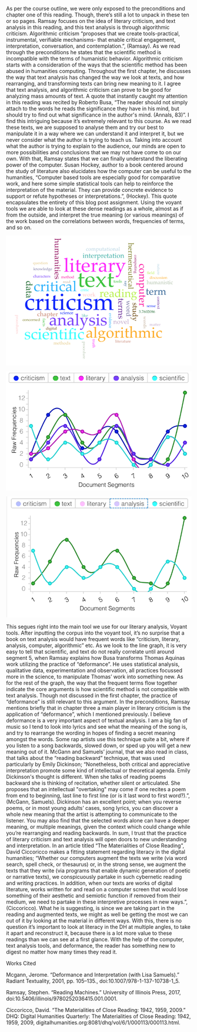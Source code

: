 As per the course outline, we were only exposed to the preconditions and chapter one of this reading. Though, there’s still a lot to unpack in these ten or so pages. Ramsay focuses on the idea of literary criticism, and text analysis in this reading, and this text analysis is through algorithmic criticism. Algorithmic criticism “proposes that we create tools-practical, instrumental, verifiable mechanisms- that enable critical engagement, interpretation, conversation, and contemplation.”, (Ramsay).  As we read through the preconditions he states that the scientific method is incompatible with the terms of humanistic behavior. Algorithmic criticism starts with a consideration of the ways that the scientific method has been abused in humanities computing. Throughout the first chapter, he discusses the way that text analysis has changed the way we look at texts, and how rearranging, and transforming texts can bring new meaning to it. I agree that text analysis, and algorithmic criticism can prove to be good for analyzing mass amounts of text. A quote that instantly caught my attention in this reading was recited by Roberto Busa, “The reader should not simply attach to the words he reads the significance they have in his mind, but should try to find out what significance in the author's mind. (Annals, 83)”. I find this intriguing because it’s extremely relevant to this course. As we read these texts, we are supposed to analyse them and try our best to manipulate it in a way where we can understand it and interpret it, but we never consider what the author is trying to teach us. Taking into account what the author is trying to explain to the audience, our minds are open to more possibilities and conclusions that we may not have come to on our own. With that, Ramsay states that we can finally understand the liberating power of the computer. Susan Hockey, author to a book centered around the study of literature also elucidates how the computer can be useful to the humanities, “Computer based tools are especially good for comparative work, and here some simple statistical tools can help to reinforce the interpretation of the material. They can provide concrete evidence to support or refute hypotheses or interpretations.”, (Hockey). This quote encapsulates the entirety of this blog post assignment. Using the voyant tools we are able to look at these dense readings as a whole, almost as if from the outside, and interpret the true meaning (or various meanings) of the work based on the correlations between words, frequencies of terms, and so on. 

![](images/wordcloud.png)

![](images/trends.png)

![](images/trends2.png)

This segues right into the main tool we use for our literary analysis, Voyant tools. After inputting the corpus into the voyant tool, it’s no surprise that a book on text analysis would have frequent words like “criticism, literary, analysis, computer, algorithmic” etc. As we look to the line graph, it is very easy to tell that scientific, and text do not really correlate until around segment 5, when Ramsay explains how Busa transforms Thomas Aquinas work utilizing the practice of “deformance”. He uses statistical analysis, qualitative data, experimentation and observation, all practices focussed more in the science, to manipulate Thomas’ work into something new. As for the rest of the graph, the way that the frequent terms flow together indicate the core arguments is how scientific method is not compatible with text analysis.
Though not discussed in the first chapter, the practice of “deformance” is still relevant to this argument. In the preconditions, Ramsay mentions briefly that in chapter three a main player in literary criticism is the application of “deformance”, which I mentioned previously. I believe deformance is a very important aspect of textual analysis. I am a big fan of music so I tend to look into lyrics and see what the meaning of the song is, and try to rearrange the wording in hopes of finding a secret meaning amongst the words. Some rap artists use this technique quite a bit, where if you listen to a song backwards, slowed down, or sped up you will get a new meaning out of it. McGann and Samuels’ journal, that we also read in class, that talks about the “reading backward” technique, that was used particularly by Emily Dickinson; “Nonetheless, both critical and appreciative interpretation promote some kind of intellectual or theoretical agenda. Emily Dickinson's thought is different. When she talks of reading poems backward she is thinking of recitation, whether silent or articulated. She proposes that an intellectual "overtaking" may come if one recites a poem from end to beginning, last line to first line (or is it last word to first word?).”, (McGann, Samuels). Dickinson has an excellent point; when you reverse poems, or in most young adults’ cases, song lyrics, you can discover a whole new meaning that the artist is attempting to communicate to the listener. You may also find that the selected words alone can have a deeper meaning, or multiple meanings, given the context which could change while you’re rearranging and reading backwards.
In sum, I trust that the practice of literary criticism and text analysis will open doors to new understanding and interpretation. In an article titled “The Materialities of Close Reading”, David Ciccoricco makes a fitting statement regarding literacy in the digital humanities; “Whether our computers augment the texts we write (via word search, spell check, or thesaurus) or, in the strong sense, we augment the texts that they write (via programs that enable dynamic generation of poetic or narrative texts), we conspicuously partake in such cybernetic reading and writing practices. In addition, when our texts are works of digital literature, works written for and read on a computer screen that would lose something of their aesthetic and semiotic function if removed from their medium,  we need to partake in these interpretive processes in new ways.”, (Ciccoricco). What he is suggesting, is since we are taking part in the reading and augmented texts, we might as well be getting the most we can out of it by looking at the material in different ways. With this, there is no question it’s important to look at literacy in the DH at multiple angles, to take it apart and reconstruct it, because there is a lot more value to these readings than we can see at a first glance. With the help of the computer, text analysis tools, and deformance, the reader has something new to digest no matter how many times they read it.


Works Cited

Mcgann, Jerome. “Deformance and Interpretation (with Lisa Samuels).” Radiant Textuality, 2001, pp. 105–135., doi:10.1007/978-1-137-10738-1_5.

Ramsay, Stephen. “Reading Machines.” University of Illinois Press, 2017, doi:10.5406/illinois/9780252036415.001.0001.

Ciccoricco, David. “The Materialities of Close Reading: 1942, 1959, 2009.” DHQ: Digital Humanities Quarterly: The Materialities of Close Reading: 1942, 1959, 2009, digitalhumanities.org:8081/dhq/vol/6/1/000113/000113.html.

